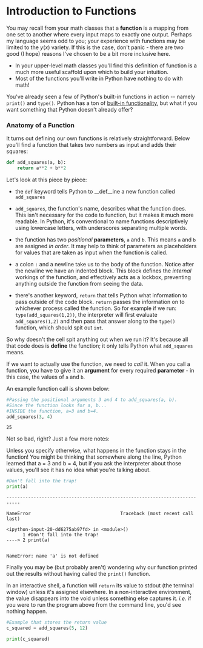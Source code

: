 
# Introduction to Functions

You may recall from your math classes that a __function__ is a mapping from one set to another where every input maps to exactly one output. Perhaps my language seems odd to you; your experience with functions may be limited to the $y(x)$ variety. If this is the case, don't panic - there are two good (I hope) reasons I've chosen to be a bit more inclusive here.

- In your upper-level math classes you'll find this definition of function is a much more useful scaffold upon which to build your intuition.
- Most of the functions you'll write in Python have nothing to do with math!

You've already seen a few of Python's built-in functions in action -- namely `print()` and `type()`. Python has a ton of [built-in functionality](https://docs.python.org/3/), but what if you want something that Python doesn't already offer?

### Anatomy of a Function

It turns out defining our own functions is relatively straightforward. Below you'll find a function that takes two numbers as input and adds their squares:


```python
def add_squares(a, b):  
    return a**2 + b**2
```

Let's look at this piece by piece:


- the `def` keyword tells Python to __def__ine a new function called `add_squares` 


- `add_squares`, the function's name, describes what the function does. This isn't necessary for the code to function, but it makes it much more readable. In Python, it's conventional to name functions descriptively using lowercase letters, with underscores separating multiple words.


- the function has two _positional_ __parameters__, `a` and `b`. This means `a` and `b` are assigned _in order_. It may help to think of parameters as placeholders for values that are taken as input when the function is called. 


- a colon `:` and a newline take us to the body of the function. Notice after the newline we have an indented block. This block defines the _internal_ workings of the function, and effectively acts as a lockbox, preventing anything outside the function from seeing the data.


- there's another keyword, `return` that tells Python what information to pass outside of the code block. `return` passes the information on to whichever process called the function. So for example if we run: `type(add_squares(1,2))`, the interpreter will first evaluate `add_squares(1,2)` and then pass that answer along to the `type()` function, which should spit out `int`. 

So why doesn't the cell spit anything out when we run it? It's because all that code does is __define__ the function; it only tells Python what `add_squares` means. 

If we want to actually use the function, we need to _call_ it. When you call a function, you have to give it an __argument__ for every required __parameter__ - in this case, the values of `a` and `b`.

An example function call is shown below:


```python
#Passing the positional arguments 3 and 4 to add_squares(a, b).
#Since the function looks for a, b...
#INSIDE the function, a=3 and b=4. 
add_squares(3, 4) 
```




    25



Not so bad, right? Just a few more notes:

Unless you specify otherwise, what happens in the function stays in the function! You might be thinking that somewhere along the line, Python learned that a = 3 and b = 4, but if you ask the interpreter about those values, you'll see it has no idea what you're talking about.


```python
#Don't fall into the trap!
print(a)
```


    ---------------------------------------------------------------------------

    NameError                                 Traceback (most recent call last)

    <ipython-input-20-dd6275ab97fd> in <module>()
          1 #Don't fall into the trap!
    ----> 2 print(a)
    

    NameError: name 'a' is not defined


Finally you may be (but probably aren't) wondering why our function printed out the results without having called the `print()` function. 

In an interactive shell, a function will `return` its value to stdout (the terminal window) unless it's assigned elsewhere. In a non-interactive environment, the value disappears into the void unless something else captures it. _i.e._ if you were to run the program above from the command line, you'd see nothing happen.


```python
#Example that stores the return value
c_squared = add_squares(5, 12)
```


```python
print(c_squared)
```
